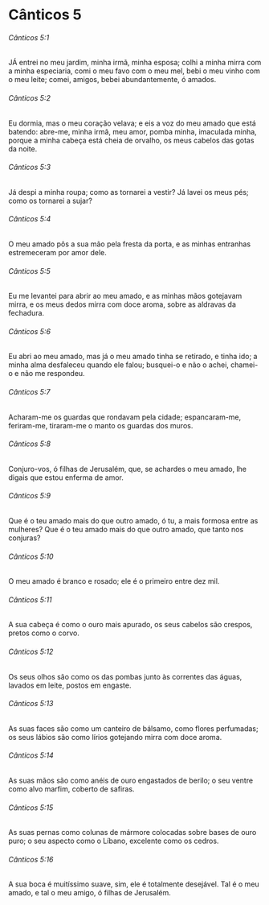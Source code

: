 # Cânticos 5

###### Cânticos 5:1

JÁ entrei no meu jardim, minha irmã, minha esposa; colhi a minha mirra com a minha especiaria, comi o meu favo com o meu mel, bebi o meu vinho com o meu leite; comei, amigos, bebei abundantemente, ó amados.

###### Cânticos 5:2

Eu dormia, mas o meu coração velava; e eis a voz do meu amado que está batendo: abre-me, minha irmã, meu amor, pomba minha, imaculada minha, porque a minha cabeça está cheia de orvalho, os meus cabelos das gotas da noite.

###### Cânticos 5:3

Já despi a minha roupa; como as tornarei a vestir? Já lavei os meus pés; como os tornarei a sujar?

###### Cânticos 5:4

O meu amado pôs a sua mão pela fresta da porta, e as minhas entranhas estremeceram por amor dele.

###### Cânticos 5:5

Eu me levantei para abrir ao meu amado, e as minhas mãos gotejavam mirra, e os meus dedos mirra com doce aroma, sobre as aldravas da fechadura.

###### Cânticos 5:6

Eu abri ao meu amado, mas já o meu amado tinha se retirado, e tinha ido; a minha alma desfaleceu quando ele falou; busquei-o e não o achei, chamei-o e não me respondeu.

###### Cânticos 5:7

Acharam-me os guardas que rondavam pela cidade; espancaram-me, feriram-me, tiraram-me o manto os guardas dos muros.

###### Cânticos 5:8

Conjuro-vos, ó filhas de Jerusalém, que, se achardes o meu amado, lhe digais que estou enferma de amor.

###### Cânticos 5:9

Que é o teu amado mais do que outro amado, ó tu, a mais formosa entre as mulheres? Que é o teu amado mais do que outro amado, que tanto nos conjuras?

###### Cânticos 5:10

O meu amado é branco e rosado; ele é o primeiro entre dez mil.

###### Cânticos 5:11

A sua cabeça é como o ouro mais apurado, os seus cabelos são crespos, pretos como o corvo.

###### Cânticos 5:12

Os seus olhos são como os das pombas junto às correntes das águas, lavados em leite, postos em engaste.

###### Cânticos 5:13

As suas faces são como um canteiro de bálsamo, como flores perfumadas; os seus lábios são como lírios gotejando mirra com doce aroma.

###### Cânticos 5:14

As suas mãos são como anéis de ouro engastados de berilo; o seu ventre como alvo marfim, coberto de safiras.

###### Cânticos 5:15

As suas pernas como colunas de mármore colocadas sobre bases de ouro puro; o seu aspecto como o Líbano, excelente como os cedros.

###### Cânticos 5:16

A sua boca é muitíssimo suave, sim, ele é totalmente desejável. Tal é o meu amado, e tal o meu amigo, ó filhas de Jerusalém.

